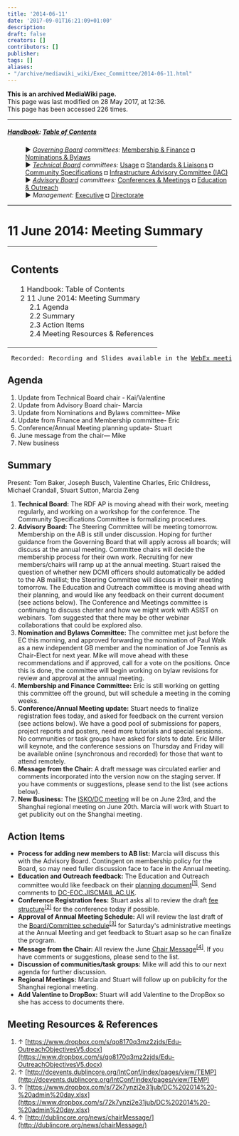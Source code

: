 ```yaml
---
title: '2014-06-11'
date: '2017-09-01T16:21:09+01:00'
description: 
draft: false
creators: []
contributors: []
publisher: 
tags: []
aliases:
- "/archive/mediawiki_wiki/Exec_Committee/2014-06-11.html"
---
```


 **This is an archived MediaWiki page.**  
This page was last modified on 28 May 2017, at 12:36.  
This page has been accessed 226 times.

* * *

##### [Handbook](/archive/mediawiki_wiki/DCMI_Handbook "DCMI Handbook"): [Table of Contents](/archive/mediawiki_wiki/DCMI_Handbook/ "DCMI Handbook") 
<dl>
<dd> ► <i><a href="/mediawiki_wiki/DCMI_Governing_Board.md" title="DCMI Governing Board">Governing Board</a> committees:</i> <a href="/mediawiki_wiki/DCMI_Governing_Board/finance.md" title="DCMI Governing Board/finance">Membership &amp; Finance</a> ◘ <a href="/mediawiki_wiki/DCMI_Governing_Board/nominations.md" title="DCMI Governing Board/nominations">Nominations &amp; Bylaws</a> 
</dd>
<dd> ► <i><a href="/mediawiki_wiki/DCMI_Technical_Board.md" title="DCMI Technical Board">Technical Board</a> committees:</i> <a href="/mediawiki_wiki/DCMI_Technical_Board/usage.md" title="DCMI Technical Board/usage">Usage</a> ◘ <a href="/mediawiki_wiki/DCMI_Technical_Board/standards.md" title="DCMI Technical Board/standards">Standards &amp; Liaisons</a> ◘ <a href="/mediawiki_wiki/DCMI_Technical_Board/specifications.md" title="DCMI Technical Board/specifications">Community Specifications</a> ◘ <a href="/mediawiki_wiki/DCMI_Technical_Board/infrastructure.md" title="DCMI Technical Board/infrastructure">Infrastructure Advisory Committee (IAC)</a>
</dd>
<dd> ► <i><a href="/mediawiki_wiki/DCMI_Advisory_Board.md" title="DCMI Advisory Board">Advisory Board</a> committees:</i> <a href="/mediawiki_wiki/DCMI_Advisory_Board/meetings.md" title="DCMI Advisory Board/meetings">Conferences &amp; Meetings</a> ◘ <a href="/mediawiki_wiki/DCMI_Advisory_Board/documentation.md" title="DCMI Advisory Board/documentation">Education &amp; Outreach</a>
</dd>
<dd> ► <i>Management:</i> <a href="/mediawiki_wiki/Exec_Committee.md" title="Exec Committee">Executive</a> ◘ <a href="/mediawiki_wiki/Exec_Committee/directorate.md" title="Exec Committee/directorate">Directorate</a>
</dd>
</dl>

* * *

# 11 June 2014: Meeting Summary 
<table id="toc" class="toc">
  <tr>
    <td>
      <div id="toctitle">
        <h2>Contents</h2>
      </div>
      <ul>
        <li class="toclevel-1"><a href="#Handbook:_Table_of_Contents"><span class="tocnumber">1</span> <span class="toctext">Handbook: Table of Contents</span></a></li>
        <li class="toclevel-1 tocsection-1">
          <a href="#11_June_2014:_Meeting_Summary"><span class="tocnumber">2</span> <span class="toctext">11 June 2014: Meeting Summary</span></a>
          <ul>
            <li class="toclevel-2 tocsection-2"><a href="#Agenda"><span class="tocnumber">2.1</span> <span class="toctext">Agenda</span></a></li>
            <li class="toclevel-2 tocsection-3"><a href="#Summary"><span class="tocnumber">2.2</span> <span class="toctext">Summary</span></a></li>
            <li class="toclevel-2 tocsection-4"><a href="#Action_Items"><span class="tocnumber">2.3</span> <span class="toctext">Action Items</span></a></li>
            <li class="toclevel-2 tocsection-5"><a href="#Meeting_Resources_.26_References"><span class="tocnumber">2.4</span> <span class="toctext">Meeting Resources &amp; References</span></a></li>
          </ul>
        </li>
      </ul>
    </td>
  </tr>
</table>


<pre> Recorded: Recording and Slides available in the <a href="https://meetings.webex.com/collabs/#/meetings/detail?uuid=I71HWC8AQNQVM6JYEKGEOOYRFA-JV0D&amp;rnd=301761.35541" class="external text" rel="nofollow">WebEx meeting room</a>
</pre>
## Agenda 

1. Update from Technical Board chair - Kai/Valentine
2. Update from Advisory Board chair- Marcia
3. Update from Nominations and Bylaws committee- Mike
4. Update from Finance and Membership committee- Eric
5. Conference/Annual Meeting planning update- Stuart
6. June message from the chair— Mike
7. New business

## Summary 

Present: Tom Baker, Joseph Busch, Valentine Charles, Eric Childress, Michael Crandall, Stuart Sutton, Marcia Zeng

1. **Technical Board:** The RDF AP is moving ahead with their work, meeting regularly, and working on a workshop for the conference. The Community Specifications Committee is formalizing procedures. 
2. **Advisory Board:** The Steering Committee will be meeting tomorrow. Membership on the AB is still under discussion. Hoping for further guidance from the Governing Board that will apply across all boards; will discuss at the annual meeting. Committee chairs will decide the membership process for their own work. Recruiting for new members/chairs will ramp up at the annual meeting. Stuart raised the question of whether new DCMI officers should automatically be added to the AB maillist; the Steering Committee will discuss in their meeting tomorrow. The Education and Outreach committee is moving ahead with their planning, and would like any feedback on their current document (see actions below). The Conference and Meetings committee is continuing to discuss charter and how we might work with ASIST on webinars. Tom suggested that there may be other webinar collaborations that could be explored also.
3. **Nomination and Bylaws Committee:** The committee met just before the EC this morning, and approved forwarding the nomination of Paul Walk as a new independent GB member and the nomination of Joe Tennis as Chair-Elect for next year. Mike will move ahead with these recommendations and if approved, call for a vote on the positions. Once this is done, the committee will begin working on bylaw revisions for review and approval at the annual meeting.
4. **Membership and Finance Committee:** Eric is still working on getting this committee off the ground, but will schedule a meeting in the coming weeks.
5. **Conference/Annual Meeting update:** Stuart needs to finalize registration fees today, and asked for feedback on the current version (see actions below). We have a good pool of submissions for papers, project reports and posters, need more tutorials and special sessions. No communities or task groups have asked for slots to date. Eric Miller will keynote, and the conference sessions on Thursday and Friday will be available online (synchronous and recorded) for those that want to attend remotely.
6. **Message from the Chair:** A draft message was circulated earlier and comments incorporated into the version now on the staging server. If you have comments or suggestions, please send to the list (see actions below).
7. **New Business:** The [ISKO/DC meeting](http://www.iskouk.org/events/metadata_June_2014.htm) will be on June 23rd, and the Shanghai regional meeting on June 20th. Marcia will work with Stuart to get publicity out on the Shanghai meeting.

## Action Items 

- **Process for adding new members to AB list:** Marcia will discuss this with the Advisory Board. Contingent on membership policy for the Board, so may need fuller discussion face to face in the Annual meeting.
- **Education and Outreach feedback:** The Education and Outreach committee would like feedback on their [planning document](https://www.dropbox.com/s/qo8170q3mz2zjds/Edu-OutreachObjectivesV5.docx)<sup id="cite_ref-0" class="reference"><a href="#cite_note-0">[1]</a></sup>. Send comments to [DC-EOC.JISCMAIL.AC.UK](mailto:DC-EOC.JISCMAIL.AC.UK).
- **Conference Registration fees:** Stuart asks all to review the draft [fee structure](http://dcevents.dublincore.org/IntConf/index/pages/view/TEMP)<sup id="cite_ref-1" class="reference"><a href="#cite_note-1">[2]</a></sup> for the conference today if possible. 
- **Approval of Annual Meeting Schedule:** All will review the last draft of the [Board/Committee schedule](https://www.dropbox.com/s/72k7ynzj2e31jub/DC%202014%20-%20admin%20day.xlsx)<sup id="cite_ref-2" class="reference"><a href="#cite_note-2">[3]</a></sup> for Saturday's administrative meetings at the Annual Meeting and get feedback to Stuart asap so he can finalize the program.
- **Message from the Chair:** All review the June [Chair Message](http://dublincore.org/news/chairMessage/)<sup id="cite_ref-3" class="reference"><a href="#cite_note-3">[4]</a></sup>. If you have comments or suggestions, please send to the list.
- **Discussion of communities/task groups:** Mike will add this to our next agenda for further discussion.
- **Regional Meetings:** Marcia and Stuart will follow up on publicity for the Shanghai regional meeting.
- **Add Valentine to DropBox:** Stuart will add Valentine to the DropBox so she has access to documents there.

## Meeting Resources & References 

1. ↑ [https://www.dropbox.com/s/qo8170q3mz2zjds/Edu-OutreachObjectivesV5.docx](https://www.dropbox.com/s/qo8170q3mz2zjds/Edu-OutreachObjectivesV5.docx)
2. ↑ [http://dcevents.dublincore.org/IntConf/index/pages/view/TEMP](http://dcevents.dublincore.org/IntConf/index/pages/view/TEMP)
3. ↑ [https://www.dropbox.com/s/72k7ynzj2e31jub/DC%202014%20-%20admin%20day.xlsx](https://www.dropbox.com/s/72k7ynzj2e31jub/DC%202014%20-%20admin%20day.xlsx)
4. ↑ [http://dublincore.org/news/chairMessage/](http://dublincore.org/news/chairMessage/)

